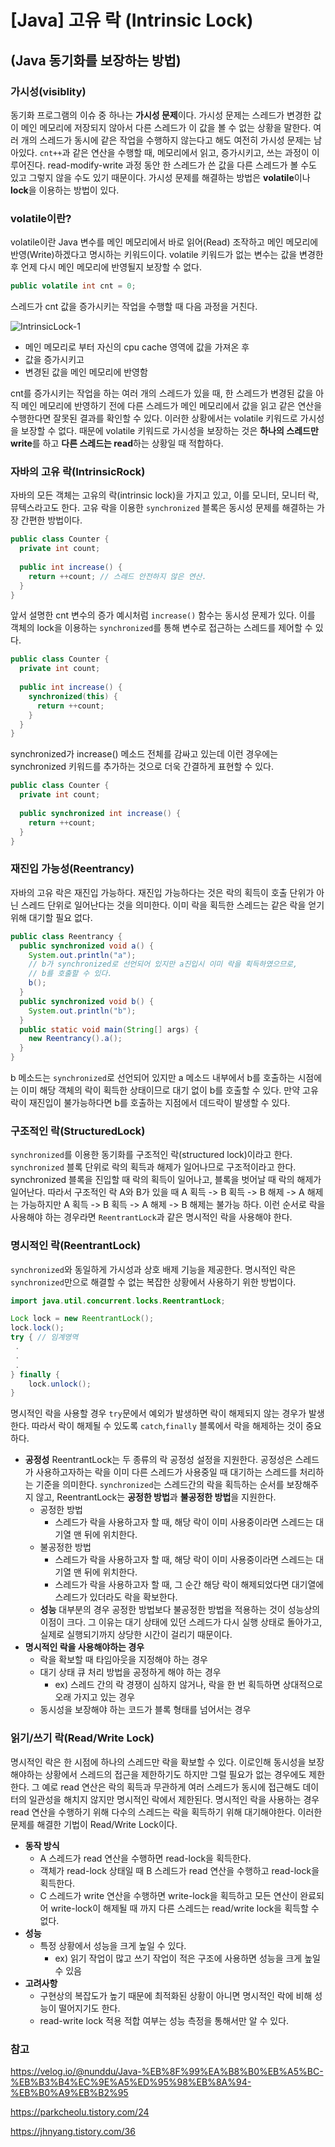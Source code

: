 # [Java] 고유 락 (Intrinsic Lock)


## (Java 동기화를 보장하는 방법)



### 가시성(visiblity)

동기화 프로그램의 이슈 중 하나는 **가시성 문제**이다. 가시성 문제는 스레드가 변경한 값이 메인 메모리에 저장되지 않아서 다른 스레드가 이 값을 볼 수 없는 상황을 말한다. 여러 개의 스레드가 동시에 같은 작업을 수행하지 않는다고 해도 여전히 가시성 문제는 남아있다. `cnt++`과 같은 연산을 수행할 때, 메모리에서 읽고, 증가시키고, 쓰는 과정이 이루어진다. read-modify-write 과정 동안 한 스레드가 쓴 값을 다른 스레드가 볼 수도 있고 그렇지 않을 수도 있기 때문이다. 가시성 문제를 해결하는 방법은 **volatile**이나 **lock**을 이용하는 방법이 있다.



### volatile이란?

volatile이란 Java 변수를 메인 메모리에서 바로 읽어(Read) 조작하고 메인 메모리에 반영(Write)하겠다고 명시하는 키워드이다. volatile 키워드가 없는 변수는 값을 변경한 후 언제 다시 메인 메모리에 반영될지 보장할 수 없다.

```java
public volatile int cnt = 0;
```

스레드가 cnt 값을 증가시키는 작업을 수행할 때 다음 과정을 거친다.


![IntrinsicLock-1](https://github.com/Songwonseok/CS-Study/blob/main/Language/images/IntrinsicLock-1.png)

- 메인 메모리로 부터 자신의 cpu cache 영역에 값을 가져온 후
- 값을 증가시키고
- 변경된 값을 메인 메모리에 반영함

cnt를 증가시키는 작업을 하는 여러 개의 스레드가 있을 때, 한 스레드가 변경된 값을 아직 메인 메모리에 반영하기 전에 다른 스레드가 메인 메모리에서 값을 읽고 같은 연산을 수행한다면 잘못된 결과를 확인할 수 있다. 이러한 상황에서는 volatile 키워드로 가시성을 보장할 수 없다. 때문에 volatile 키워드로 가시성을 보장하는 것은 **하나의 스레드만 write**를 하고 **다른 스레드는 read**하는 상황일 때 적합하다.



### 자바의 고유 락(IntrinsicRock)

자바의 모든 객체는 고유의 락(intrinsic lock)을 가지고 있고, 이를 모니터, 모니터 락, 뮤텍스라고도 한다. 고유 락을 이용한 `synchronized` 블록은 동시성 문제를 해결하는 가장 간편한 방법이다.

```java
public class Counter {
  private int count;
  
  public int increase() {
    return ++count; // 스레드 안전하지 않은 연산.
  }
}
```

앞서 설명한 cnt 변수의 증가 예시처럼 `increase()` 함수는 동시성 문제가 있다. 이를 객체의 lock을 이용하는 `synchronized`를 통해 변수로 접근하는 스레드를 제어할 수 있다.

```java
public class Counter {
  private int count;
 
  public int increase() {
    synchronized(this) {
      return ++count;
    }
  }
}
```

synchronized가 increase() 메소드 전체를 감싸고 있는데 이런 경우에는 synchronized 키워드를 추가하는 것으로 더욱 간결하게 표현할 수 있다.

```java
public class Counter {
  private int count;
  
  public synchronized int increase() {
    return ++count;
  }
}
```



### 재진입 가능성(Reentrancy)

자바의 고유 락은 재진입 가능하다. 재진입 가능하다는 것은 락의 획득이 호출 단위가 아닌 스레드 단위로 일어난다는 것을 의미한다. 이미 락을 획득한 스레드는 같은 락을 얻기 위해 대기할 필요 없다.

```java
public class Reentrancy {
  public synchronized void a() {
    System.out.println("a");
    // b가 synchronized로 선언되어 있지만 a진입시 이미 락을 획득하였으므로,
    // b를 호출할 수 있다.
    b();
  }
  public synchronized void b() {
    System.out.println("b");
  }
  public static void main(String[] args) {
    new Reentrancy().a();
  }
}
```

b 메소드는 `synchronized`로 선언되어 있지만 a 메소드 내부에서 b를 호출하는 시점에는 이미 해당 객체의 락이 획득한 상태이므로 대기 없이 b를 호출할 수 있다. 만약 고유 락이 재진입이 불가능하다면 b를 호출하는 지점에서 데드락이 발생할 수 있다.



### 구조적인 락(StructuredLock)

`synchronized`를 이용한 동기화를 구조적인 락(structured lock)이라고 한다. `synchronized` 블록 단위로 락의 획득과 해제가 일어나므로 구조적이라고 한다. synchronized 블록을 진입할 때 락의 획득이 일어나고, 블록을 벗어날 때 락의 해제가 일어난다. 따라서 구조적인 락 A와 B가 있을 때 A 획득 -> B 획득 -> B 해제 -> A 해제는 가능하지만 A 획득 -> B 획득 -> A 해제 -> B 해제는 불가능 하다. 이런 순서로 락을 사용해야 하는 경우라면 `ReentrantLock`과 같은 명시적인 락을 사용해야 한다.



### 명시적인 락(ReentrantLock)

`synchronized`와 동일하게 가시성과 상호 배제 기능을 제공한다. 명시적인 락은 `synchronized`만으로 해결할 수 없는 복잡한 상황에서 사용하기 위한 방법이다.

```java
import java.util.concurrent.locks.ReentrantLock;

Lock lock = new ReentrantLock();
lock.lock();
try { // 임계영역
 .
 .  
 .
} finally {
    lock.unlock();
}
```

명시적인 락을 사용할 경우 `try`문에서 예외가 발생하면 락이 해제되지 않는 경우가 발생한다. 따라서 락이 해제될 수 있도록 `catch`,`finally` 블록에서 락을 해제하는 것이 중요하다.

- **공정성**
  ReentrantLock는 두 종류의 락 공정성 설정을 지원한다. 공정성은 스레드가 사용하고자하는 락을 이미 다른 스레드가 사용중일 때 대기하는 스레드를 처리하는 기준을 의미한다. `synchronized`는 스레드간의 락을 획득하는 순서를 보장해주지 않고, ReentrantLock는 **공정한 방법**과 **불공정한 방법**을 지원한다.
  - 공정한 방법
    - 스레드가 락을 사용하고자 할 때, 해당 락이 이미 사용중이라면 스레드는 대기열 맨 뒤에 위치한다.
  - 불공정한 방법
    - 스레드가 락을 사용하고자 할 때, 해당 락이 이미 사용중이라면 스레드는 대기열 맨 뒤에 위치한다.
    - 스레드가 락을 사용하고자 할 때, 그 순간 해당 락이 해제되었다면 대기열에 스레드가 있더라도 락을 확보한다.
  - **성능**
    대부분의 경우 공정한 방법보다 불공정한 방법을 적용하는 것이 성능상의 이점이 크다. 그 이유는 대기 상태에 있던 스레드가 다시 실행 상태로 돌아가고, 실제로 실행되기까지 상당한 시간이 걸리기 때문이다.
- **명시적인 락을 사용해야하는 경우**
  - 락을 확보할 때 타임아웃을 지정해야 하는 경우
  - 대기 상태 큐 처리 방법을 공정하게 해야 하는 경우
    - ex) 스레드 간의 락 경쟁이 심하지 않거나, 락을 한 번 획득하면 상대적으로 오래 가지고 있는 경우
  - 동시성을 보장해야 하는 코드가 블록 형태를 넘어서는 경우



### 읽기/쓰기 락(Read/Write Lock)

명시적인 락은 한 시점에 하나의 스레드만 락을 확보할 수 있다. 이로인해 동시성을 보장해야하는 상황에서 스레드의 접근을 제한하기도 하지만 그럴 필요가 없는 경우에도 제한한다. 그 예로 read 연산은 락의 획득과 무관하게 여러 스레드가 동시에 접근해도 데이터의 일관성을 해치지 않지만 명시적인 락에서 제한된다. 명시적인 락을 사용하는 경우 read 연산을 수행하기 위해 다수의 스레드는 락을 획득하기 위해 대기해야한다. 이러한 문제를 해결한 기법이 Read/Write Lock이다.

- **동작 방식**
  - A 스레드가 read 연산을 수행하면 read-lock을 획득한다.
  - 객체가 read-lock 상태일 때 B 스레드가 read 연산을 수행하고 read-lock을 획득한다.
  - C 스레드가 write 연산을 수행하면 write-lock을 획득하고 모든 연산이 완료되어 write-lock이 해제될 때 까지 다른 스레드는 read/write lock을 획득할 수 없다.
- **성능**
  - 특정 상황에서 성능을 크게 높일 수 있다.
    - ex) 읽기 작업이 많고 쓰기 작업이 적은 구조에 사용하면 성능을 크게 높일 수 있음
- **고려사항**
  - 구현상의 복잡도가 높기 때문에 최적화된 상황이 아니면 명시적인 락에 비해 성능이 떨어지기도 한다.
  - read-write lock 적용 적합 여부는 성능 측정을 통해서만 알 수 있다.



### 참고

https://velog.io/@nunddu/Java-%EB%8F%99%EA%B8%B0%EB%A5%BC-%EB%B3%B4%EC%9E%A5%ED%95%98%EB%8A%94-%EB%B0%A9%EB%B2%95

https://parkcheolu.tistory.com/24

https://jhnyang.tistory.com/36